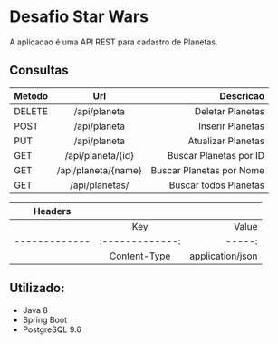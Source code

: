 
<h1>Desafio Star Wars</h1>

A aplicacao é uma API REST para cadastro de Planetas.</h4><br>

<h2>Consultas</h2>

| Metodo        | Url                    | Descricao                |
| ------------- |:-------------:         | -----:                   |
| DELETE        | /api/planeta           | Deletar Planetas         |
| POST          | /api/planeta           | Inserir Planetas         |
| PUT           | /api/planeta           | Atualizar Planetas       |
| GET           | /api/planeta/{id}      | Buscar Planetas por ID   |
| GET           | /api/planeta/{name}    | Buscar Planetas por Nome |
| GET           | /api/planetas/         | Buscar todos Planetas    |

| Headers       |                        |                          |
| ------------- |:-------------:         | -----:                   |
|               | Key                    | Value                    |
| ------------- |:-------------:         | -----:                   |
|               | Content-Type           | application/json         |


<h2>Utilizado:</h2>

- Java 8<br>
- Spring Boot<br> 
- PostgreSQL 9.6<br>
